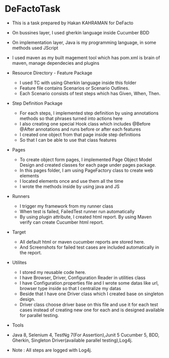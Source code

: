 # DeFactoTask

- This is a task prepared by Hakan KAHRAMAN for DeFacto

- On bussines layer, I used gherkin language inside Cucumber BDD

- On implementation layer, Java is my programming language, in some methods used JScript 

- I used maven as my built magement tool which has pom.xml is brain of maven, manage dependecies and plugins

- Resource Directory - Feature Package
  - I used TC with using Gherkin language inside this folder
  - Feature file contains Scenarios or Scenario Outlines.
  - Each Scenario consists of test steps which has Given, When, Then.

- Step Definition Package
  - For each steps, I implemented step definition by using annotations methods so that phrases turned into actions here
  - I also creating one special Hook class which includes @Before @After annotations and runs before or after each features
  - I created one object from that page inside step definitions
  - So that I can be able to use that class features

- Pages

  - To create object form pages, I implemented Page Object Model Design and created classes for each page under pages package.
  - In this pages folder, I am using PageFactory class to create web elements
  - I located elements once and use them all the time
  - I wrote the methods inside by using java and JS 

- Runners

  - I trigger my framework from my runner class
  - When test is failed, FailedTest runner run automatically 
  - By using plugin attribute, I created html report. By using Maven verify can create Cucumber html report.

- Target

  - All default html or maven cucumber reports are stored here.
  - And Screenshots for failed test cases are included automatically in the report.

- Utilites

  - I stored my reusable code here.
  - I have Browser, Driver, Configuration Reader in utilities class
  - I have Configuration.properties file and I wrote some datas like url, browser type inside so that I centralize my datas
  - Beside that I have one Driver class which I created base on singleton design.
  - Driver class choose driver base on this file and use it for each test cases instead of creating new one for each and is designed available for parallel testing.
     

- Tools

 - Java 8, Selenium 4, TestNg 7(For Assertion),Junit 5 Cucumber 5, BDD, Gherkin, Singleton Driver(available parallel testing),Log4j.

- Note : All steps are logged with Log4j.
